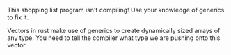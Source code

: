 

This shopping list program isn't compiling!
Use your knowledge of generics to fix it.

<div class="hint">Vectors in rust make use of generics to create dynamically sized arrays of any type.
You need to tell the compiler what type we are pushing onto this vector.</div>

